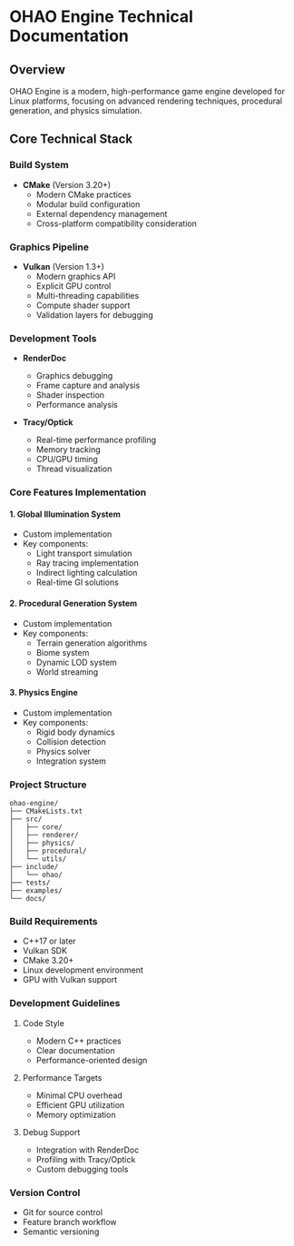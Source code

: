 # OHAO Engine Technical Documentation

## Overview
OHAO Engine is a modern, high-performance game engine developed for Linux platforms, focusing on advanced rendering techniques, procedural generation, and physics simulation.

## Core Technical Stack

### Build System
- **CMake** (Version 3.20+)
  - Modern CMake practices
  - Modular build configuration
  - External dependency management
  - Cross-platform compatibility consideration

### Graphics Pipeline
- **Vulkan** (Version 1.3+)
  - Modern graphics API
  - Explicit GPU control
  - Multi-threading capabilities
  - Compute shader support
  - Validation layers for debugging

### Development Tools
- **RenderDoc**
  - Graphics debugging
  - Frame capture and analysis
  - Shader inspection
  - Performance analysis

- **Tracy/Optick**
  - Real-time performance profiling
  - Memory tracking
  - CPU/GPU timing
  - Thread visualization

### Core Features Implementation

#### 1. Global Illumination System
- Custom implementation
- Key components:
  - Light transport simulation
  - Ray tracing implementation
  - Indirect lighting calculation
  - Real-time GI solutions

#### 2. Procedural Generation System
- Custom implementation
- Key components:
  - Terrain generation algorithms
  - Biome system
  - Dynamic LOD system
  - World streaming

#### 3. Physics Engine
- Custom implementation
- Key components:
  - Rigid body dynamics
  - Collision detection
  - Physics solver
  - Integration system

### Project Structure
```
ohao-engine/
├── CMakeLists.txt
├── src/
│   ├── core/
│   ├── renderer/
│   ├── physics/
│   ├── procedural/
│   └── utils/
├── include/
│   └── ohao/
├── tests/
├── examples/
└── docs/
```

### Build Requirements
- C++17 or later
- Vulkan SDK
- CMake 3.20+
- Linux development environment
- GPU with Vulkan support

### Development Guidelines
1. Code Style
   - Modern C++ practices
   - Clear documentation
   - Performance-oriented design

2. Performance Targets
   - Minimal CPU overhead
   - Efficient GPU utilization
   - Memory optimization

3. Debug Support
   - Integration with RenderDoc
   - Profiling with Tracy/Optick
   - Custom debugging tools

### Version Control
- Git for source control
- Feature branch workflow
- Semantic versioning
